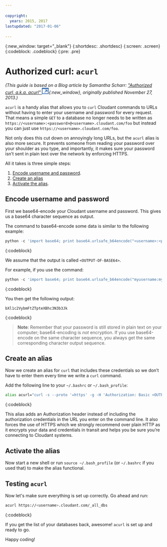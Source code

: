 ```yaml
---

copyright:
  years: 2015, 2017
lastupdated: "2017-01-06"

---
```


{:new_window: target="_blank"}
{:shortdesc: .shortdesc}
{:screen: .screen}
{:codeblock: .codeblock}
{:pre: .pre}

# Authorized curl: `acurl`

_(This guide is based on a Blog article by Samantha Scharr: [
"Authorized curl, a.k.a. acurl" ![External link icon](../images/launch-glyph.svg "External link icon")](https://cloudant.com/blog/authorized-curl-a-k-a-acurl/){:new_window},
originally published November 27, 2013.)_

`acurl` is a handy alias that allows you to `curl` Cloudant commands to URLs
without having to enter your username and password for every request.
That means a simple `GET` to a database no longer needs to be written as
`https://<username>:<password>@<username>.cloudant.com/foo`
but instead you can just use `https://<username>.cloudant.com/foo`.

Not only does this cut down on annoyingly long URLs,
but the `acurl` alias is also more secure.
It prevents someone from reading your password over your shoulder as you type,
and importantly,
it makes sure your password isn’t sent in plain text over the network by enforcing HTTPS.

All it takes is three simple steps:

1.	[Encode username and password](#encode-username-and-password).
2.	[Create an alias](#create-an-alias)
3.	[Activate the alias](#activate-the-alias).

## Encode username and password

First we base64-encode your Cloudant username and password.
This gives us a base64 character sequence as output.

The command to base64-encode some data is similar to the following example:

```python
python -c 'import base64; print base64.urlsafe_b64encode("<username>:<password>")'
```
{:codeblock}

We assume that the output is called `<OUTPUT-OF-BASE64>`.

For example,
if you use the command:

```python
python -c 'import base64; print base64.urlsafe_b64encode("myusername:mypassword")'
```
{:codeblock}

You then get the following output:

```
bXl1c2VybmFtZTpteXBhc3N3b3Jk
```
{:codeblock}

>	**Note**: Remember that your password is still stored in plain text on your computer;
	base64-encoding is _not_ encryption.
	If you use base64-encode on the same character sequence,
	you always get the same corresponding character output sequence.

## Create an alias

Now we create an alias for `curl` that includes these credentials so we don’t have to enter them
every time we write a `curl` command.

Add the following line to your `~/.bashrc` or `~/.bash_profile`:

```sh
alias acurl="curl -s --proto '=https' -g -H 'Authorization: Basic <OUTPUT-OF-BASE64>'"
```
{:codeblock}

This alias adds an Authorization header instead of including the
authorization credentials in the URL you enter on the command line.
It also forces the use of HTTPS which we strongly recommend over plain HTTP
as it encrypts your data and credentials in transit and helps you be sure you’re connecting to Cloudant systems.

## Activate the alias

Now start a new shell or run `source ~/.bash_profile` (or `~/.bashrc` if you used that) to make the alias functional.

## Testing `acurl`

Now let's make sure everything is set up correctly.
Go ahead and run:

```sh
acurl https://<username>.cloudant.com/_all_dbs
```
{:codeblock}

If you get the list of your databases back,
awesome!
`acurl` is set up and ready to go.

Happy coding!